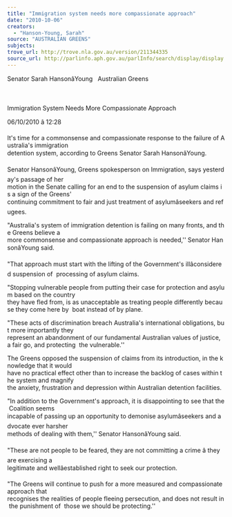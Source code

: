```yaml
---
title: "Immigration system needs more compassionate approach"
date: "2010-10-06"
creators:
  - "Hanson-Young, Sarah"
source: "AUSTRALIAN GREENS"
subjects:
trove_url: http://trove.nla.gov.au/version/211344335
source_url: http://parlinfo.aph.gov.au/parlInfo/search/display/display.w3p;query=Id%3A%22media/pressrel/286561%22
---
```


 Senator Sarah HansonâYoung   Australian Greens 

  

 Immigration System Needs More Compassionate Approach  

 06/10/2010 â 12:28  

 It's time for a commonsense and compassionate response to the failure of Australia's immigration  detention system, according to Greens Senator Sarah HansonâYoung. 

 Senator HansonâYoung, Greens spokesperson on Immigration, says yesterday's passage of her  motion in the Senate calling for an end to the suspension of asylum claims is a sign of the Greens'  continuing commitment to fair and just treatment of asylumâseekers and refugees. 

 "Australia's system of immigration detention is failing on many fronts, and the Greens believe a  more commonsense and compassionate approach is needed,'' Senator HansonâYoung said. 

 "That approach must start with the lifting of the Government's illâconsidered suspension of  processing of asylum claims. 

 "Stopping vulnerable people from putting their case for protection and asylum based on the country  they have fled from, is as unacceptable as treating people differently because they come here by  boat instead of by plane. 

 "These acts of discrimination breach Australia's international obligations, but more importantly they  represent an abandonment of our fundamental Australian values of justice, a fair go, and protecting  the vulnerable.'' 

 The Greens opposed the suspension of claims from its introduction, in the knowledge that it would  have no practical effect other than to increase the backlog of cases within the system and magnify  the anxiety, frustration and depression within Australian detention facilities. 

 "In addition to the Government's approach, it is disappointing to see that the Coalition seems  incapable of passing up an opportunity to demonise asylumâseekers and advocate ever harsher  methods of dealing with them,'' Senator HansonâYoung said. 

 "These are not people to be feared, they are not committing a crime â they are exercising a  legitimate and wellâestablished right to seek our protection. 

 "The Greens will continue to push for a more measured and compassionate approach that  recognises the realities of people fleeing persecution, and does not result in the punishment of  those we should be protecting.'' 

  

